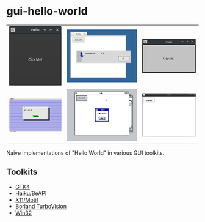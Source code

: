 # gui-hello-world

|   |   |   |
|---|---|---|
| ![](.github/gtk4.png) | ![](.github/haiku.png) | ![](.github/motif.png) |
| ![](.github/tvision.png) | ![](.github/win32-win386.png) | ![](.github/win32-wine.png) |

Naive implementations of "Hello World" in various GUI toolkits.

## Toolkits

- [GTK4](./gtk4/)
- [Haiku/BeAPI](./haiku/)
- [X11/Motif](./motif/)
- [Borland TurboVision](./tvision/)
- [Win32](./win32/)
